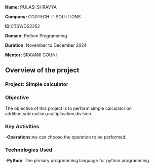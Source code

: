 **Name:** PULASI SHRAVYA


**Company:** CODTECH IT SOLUTIONS


**ID**:CT6WDS2352


**Domain:** Python Programming


**Duration:** November to December 2024


**Mentor:** SRAVANI GOUNI


## Overview of the project

### Project: Simple calculator

### Objective
The objective of this project is to perform simple calculator on addition,subtraction,multiplication,division.

### Key Activities
-**Operations**:we can choose the operation to be performed.

### Technologies Used
-**Python**: The primary programming language for python programming.
